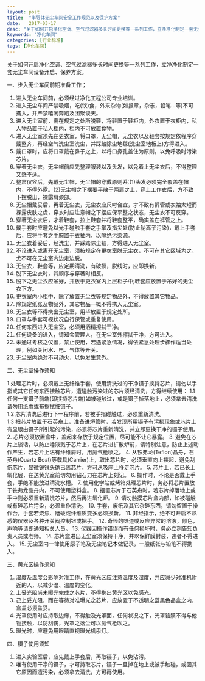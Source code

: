 ```yaml
---
layout: post
title:  "半导体无尘车间安全工作规范以及保护方案"
date:   2017-03-17
desc: "关于如何开启净化空调、空气过滤器多长时间更换等一系列工作，立净净化制定一套无尘车间设备开启、保养方案。"
keywords: "净化车间"
categories: [行业标准]
tags: [净化车间]
---
```


关于如何开启净化空调、空气过滤器多长时间更换等一系列工作，立净净化制定一套无尘车间设备开启、保养方案。
 
一、步入无尘车间前期准备工作；

1. 进入无尘车间前，必须经过净化工程公司专业培训。
2. 进入无尘车间严禁吸烟，吃(饮)食，外来杂物(如报章，杂志，铅笔...等)不可携入，并严禁嘻闹奔跑及团聚谈天。
3. 进入无尘室前，需在规定之处所脱鞋，将鞋置于鞋柜内，外衣置于衣柜内，私人物品置于私人柜内，柜内不可放置食物。
4. 进入无尘室须先在更衣室，将口罩，无尘帽，无尘衣以及鞋套按规定依程序穿戴整齐，再经空气洗尘室洗尘，并踩踏除尘地毯(洗尘室地板上)方得进入。
5. 戴口罩时，应将口罩戴在鼻子之上，以将口鼻孔盖住为原则，以免呼吸时污染芯片。
6. 穿著无尘衣，无尘帽前应先整理服装以及头发，以免着上无尘衣后，不得整理又感不适。
7. 整肃仪容后，先戴无尘帽，无尘帽的穿戴原则系:(1)头发必须完全覆盖在帽内，不得外露。(2)无尘帽之下摆要平散于两肩之上，穿上工作衣后，方不致下摆脱出，裸露肩颈部。
8. 无尘帽戴妥后，再着无尘衣，无尘衣应尺吋合宜，才不致有裤管或衣袖太短而裸露皮肤之虞，穿衣时应注意帽之下摆应保平整之状态，无尘衣不可反穿。
9. 穿著无尘衣后，才着鞋套，拉上鞋套并将鞋套整平，确实盖在裤管之上。
10. 戴手套时应避免以光手碰触手套之手掌及指尖处(防止钠离子污染)，戴上手套后，应将手套之手腕置于衣袖内，以隔绝污染源。
11. 无尘衣着妥后，经洗尘，并踩踏除尘毯，方得进入无尘室。
12. 不论进入或离开无尘室，须按规定在更衣室脱无尘衣，不可在其它区域为之，尤不可在无尘室内边走边脱。
13. 无尘衣，鞋套等，应定期清洗，有破损，脱线时，应即换新。
14. 脱下无尘衣时，其顺序与穿著时相反。
15. 脱下之无尘衣应吊好，并放于更衣室内上层柜子中;鞋套应放置于吊好的无尘衣下方。
16. 更衣室内小柜中，除了放置无尘衣等规定物品外，不得放置其它物品。
17. 除规定纸张及物品外，其它物品一概不得携入无尘室。
18. 无尘衣等不得携出无尘室，用毕放置于规定处所。
19. 口罩与手套可视状况自行保管或重复使用。
20. 任何东西进入无尘室，必须用洒精擦拭干净。
21. 任何设备的进入，请知会管理人，在无尘室外擦拭干净，方可进入。
22. 未通过考核之仪器，禁止使用，若遇紧急情况，得依紧急处理步骤作适当处理，例如关闭水、电、气体等开关。
23. 无尘室内绝对不可动火，以免发生意外。

二、无尘室操作须知

1.处理芯片时，必须戴上无纤维手套，使用清洗过的干净镊子挟持芯片，请勿以手指或其它任何东西接触芯片，遭碰触污染过的芯片须经清洗，方得继续使用：
1.1 任何一支镊子前端(即挟持芯片端)如被碰触过，或是镊子掉落地上，必须拿去清洗请勿用纸巾或布擦拭脏镊子。  
1.2 芯片清洗后进行下一程序前，若被手指碰触过，必须重新清洗。  
1.3 把芯片放置于石英舟上，准备进炉管时，若发现所用镊子有污损现象或芯片上有显眼由镊子所引起的污染，必须将芯片重新清洗，并立即更换干净的镊子使用。
2. 芯片必须放置盒中，盖起来存放于规定位置，尽可能不让它暴露。
3. 避免在芯片上谈话，以防止唾液溅于芯片上，在芯片进扩散炉前，请特别注意，防止上述动作产生，若芯片上沾有纤维屑时，用氮气枪喷之。
4. 从铁弗龙(Teflon)晶舟，石英舟(Quartz Boat)等载具(Carrier)上，取出芯片时，必须垂直向上挟起，避免刮伤芯片，显微镜镜头确已离芯片，方可从吸座上移走芯片。
5. 芯片上，若已长上氧化层，在送黄光室前切勿用钻石刀在芯片上刻记。
6. 操作时，不论是否戴上手套，手绝不能放进清洗水槽。 
7. 使用化学站或烤箱处理芯片时，务必将芯片置放于铁弗龙晶舟内，不可使用塑料盒。
8. 摆置芯片于石英舟时，若芯片掉落地上或手中则必须重新清洗芯片，然后再进氧化炉。
9. 请勿触摸芯片盒内部，如被碰触或有碎芯片污染，必须重作清洗。
10. 手套，废纸及其它杂碎东西，请勿留置于操作台，手套若烧焦、磨破或纤维质变多必须换新。
11. 非经指示，绝不可开启不熟悉的仪器及各种开关阀控制钮或把手。
12. 奇怪的味道或反应异常的溶液，颜色，声响等请即通知相关人员。
13. 仪器因操作错误而有任何损坏时，务必立刻告知负责人员或老师。
14. 芯片盒进出无尘室须保持干净，并以保鲜膜封装，违者不得进入。
15. 无尘室内一律使用原子笔及无尘笔记本做记录，一般纸张与铅笔不得携入。

三、黄光区操作须知

1. 湿度及温度会影响对准工作，在黄光区应注意温度及湿度，并应减少对准机附近的人，以减少湿、温度的变化。
2. 上妥光阻尚未曝光完成之芯片，不得携出黄光区以免感光。
3. 己上妥光阻，而在等待对准曝光之芯片，应放置于不透明之蓝黑色晶盒之内， 盒盖必须盖妥。
4. 光罩使用时应持取边缘，不得触及光罩面，任何状况之下，光罩铬膜不得与他物接触，以防刮伤，光罩之落尘可以氮气枪吹之。
5. 曝光时，应避免用眼睛直视曝光机汞灯。

四、镊子使用须知

1. 进入实验室后，应先戴上手套后，再取镊子，以免沾污。
2. 唯有使用干净的镊子，才可持取芯片，镊子一旦掉在地上或被手触碰，或因其它原因而遭污染，必须拿去清洗，方可再使用。
